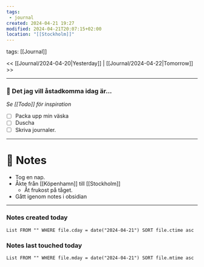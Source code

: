 ```yaml
---
tags:
 - journal
created: 2024-04-21 19:27
modified: 2024-04-21T20:07:15+02:00
location: "[[Stockholm]]"
---
```

tags: [[Journal]] 

<< [[Journal/2024-04-20|Yesterday]] | [[Journal/2024-04-22|Tomorrow]] >>

---

### 🚀 Det jag vill åstadkomma idag är...
_Se [[Todo]] för inspiration_
- [ ] Packa upp min väska
- [ ] Duscha
- [ ] Skriva journaler.

---
# 📝 Notes
- Tog en nap.
- Åkte från [[Köpenhamn]] till [[Stockholm]]
	- Åt frukost på tåget.
- Gått igenom notes i obsidian
---
### Notes created today
```dataview
List FROM "" WHERE file.cday = date("2024-04-21") SORT file.ctime asc
```
### Notes last touched today
```dataview
List FROM "" WHERE file.mday = date("2024-04-21") SORT file.mtime asc
```